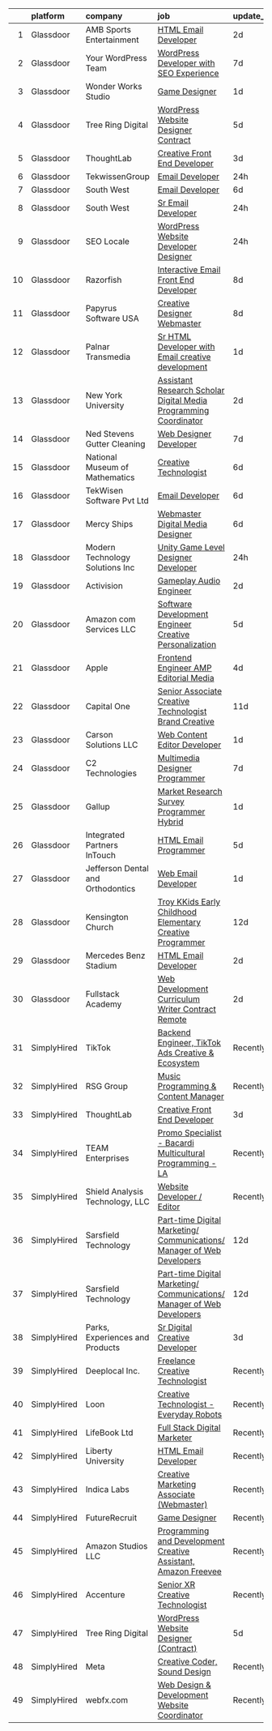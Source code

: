 

|    | platform    | company                           | job                                                                                                                                                                                                                                                                                                                                                                                                                                                                                                                                                                                                                                                                                                                                                                                                                                                                                                                                                                                                                                                                                                                                                                                                                                                                                                                                                           | update_time   | location                      |
|---:|:------------|:----------------------------------|:--------------------------------------------------------------------------------------------------------------------------------------------------------------------------------------------------------------------------------------------------------------------------------------------------------------------------------------------------------------------------------------------------------------------------------------------------------------------------------------------------------------------------------------------------------------------------------------------------------------------------------------------------------------------------------------------------------------------------------------------------------------------------------------------------------------------------------------------------------------------------------------------------------------------------------------------------------------------------------------------------------------------------------------------------------------------------------------------------------------------------------------------------------------------------------------------------------------------------------------------------------------------------------------------------------------------------------------------------------------|:--------------|:------------------------------|
|  1 | Glassdoor   | AMB Sports   Entertainment        | [HTML Email Developer](https://www.glassdoor.com/partner/jobListing.htm?pos=118&ao=1136043&s=58&guid=00000182439aeafcb239f2c0817c0ec0&src=GD_JOB_AD&t=SR&vt=w&cs=1_a3db8c2d&cb=1658991602772&jobListingId=1008028235126&jrtk=3-0-1g91plqp7kuid801-1g91plqpni3bo801-eacde8b18bac105a-)                                                                                                                                                                                                                                                                                                                                                                                                                                                                                                                                                                                                                                                                                                                                                                                                                                                                                                                                                                                                                                                                         | 2d            | Atlanta, GA                   |
|  2 | Glassdoor   | Your WordPress Team               | [WordPress Developer with SEO Experience](https://www.glassdoor.com/partner/jobListing.htm?pos=111&ao=1136043&s=58&guid=00000182439aeafcb239f2c0817c0ec0&src=GD_JOB_AD&t=SR&vt=w&ea=1&cs=1_8cb43710&cb=1658991602772&jobListingId=1008016773584&jrtk=3-0-1g91plqp7kuid801-1g91plqpni3bo801-d713ad1013409eeb-)                                                                                                                                                                                                                                                                                                                                                                                                                                                                                                                                                                                                                                                                                                                                                                                                                                                                                                                                                                                                                                                 | 7d            | Remote                        |
|  3 | Glassdoor   | Wonder Works Studio               | [Game Designer](https://www.glassdoor.com/partner/jobListing.htm?pos=113&ao=1136043&s=58&guid=00000182439aeafcb239f2c0817c0ec0&src=GD_JOB_AD&t=SR&vt=w&ea=1&cs=1_94f417bc&cb=1658991602772&jobListingId=1008031925712&jrtk=3-0-1g91plqp7kuid801-1g91plqpni3bo801-94e07ac9b49d7509-)                                                                                                                                                                                                                                                                                                                                                                                                                                                                                                                                                                                                                                                                                                                                                                                                                                                                                                                                                                                                                                                                           | 1d            | Arlington, TX                 |
|  4 | Glassdoor   | Tree Ring Digital                 | [WordPress Website Designer  Contract ](https://www.glassdoor.com/partner/jobListing.htm?pos=106&ao=1136043&s=58&guid=00000182439aeafcb239f2c0817c0ec0&src=GD_JOB_AD&t=SR&vt=w&ea=1&cs=1_7ebaa6fe&cb=1658991602771&jobListingId=1008023268607&jrtk=3-0-1g91plqp7kuid801-1g91plqpni3bo801-8a16198373301fda-)                                                                                                                                                                                                                                                                                                                                                                                                                                                                                                                                                                                                                                                                                                                                                                                                                                                                                                                                                                                                                                                   | 5d            | Remote                        |
|  5 | Glassdoor   | ThoughtLab                        | [Creative Front End Developer](https://www.glassdoor.com/partner/jobListing.htm?pos=103&ao=1136043&s=58&guid=00000182439aeafcb239f2c0817c0ec0&src=GD_JOB_AD&t=SR&vt=w&cs=1_974c5312&cb=1658991602771&jobListingId=1008026573735&jrtk=3-0-1g91plqp7kuid801-1g91plqpni3bo801-80fdb340d35ef9ec-)                                                                                                                                                                                                                                                                                                                                                                                                                                                                                                                                                                                                                                                                                                                                                                                                                                                                                                                                                                                                                                                                 | 3d            | Remote                        |
|  6 | Glassdoor   | TekwissenGroup                    | [Email Developer](https://www.glassdoor.com/partner/jobListing.htm?pos=107&ao=1136043&s=58&guid=00000182439aeafcb239f2c0817c0ec0&src=GD_JOB_AD&t=SR&vt=w&ea=1&cs=1_3cab61ed&cb=1658991602772&jobListingId=1008033130595&jrtk=3-0-1g91plqp7kuid801-1g91plqpni3bo801-7b21a6a29966427d-)                                                                                                                                                                                                                                                                                                                                                                                                                                                                                                                                                                                                                                                                                                                                                                                                                                                                                                                                                                                                                                                                         | 24h           | Remote                        |
|  7 | Glassdoor   | South West                        | [Email Developer](https://www.glassdoor.com/partner/jobListing.htm?pos=117&ao=1136043&s=58&guid=00000182439aeafcb239f2c0817c0ec0&src=GD_JOB_AD&t=SR&vt=w&cs=1_ea99132b&cb=1658991602772&jobListingId=1008020578408&jrtk=3-0-1g91plqp7kuid801-1g91plqpni3bo801-3678cf7deee90576-)                                                                                                                                                                                                                                                                                                                                                                                                                                                                                                                                                                                                                                                                                                                                                                                                                                                                                                                                                                                                                                                                              | 6d            | Dallas, TX                    |
|  8 | Glassdoor   | South West                        | [Sr Email Developer](https://www.glassdoor.com/partner/jobListing.htm?pos=130&ao=1136043&s=58&guid=00000182439aeafcb239f2c0817c0ec0&src=GD_JOB_AD&t=SR&vt=w&cs=1_b5a98626&cb=1658991602773&jobListingId=1008033506970&jrtk=3-0-1g91plqp7kuid801-1g91plqpni3bo801-b7d74c304f50faa2-)                                                                                                                                                                                                                                                                                                                                                                                                                                                                                                                                                                                                                                                                                                                                                                                                                                                                                                                                                                                                                                                                           | 24h           | Dallas, TX                    |
|  9 | Glassdoor   | SEO Locale                        | [WordPress Website Developer   Designer](https://www.glassdoor.com/partner/jobListing.htm?pos=116&ao=1136043&s=58&guid=00000182439aeafcb239f2c0817c0ec0&src=GD_JOB_AD&t=SR&vt=w&ea=1&cs=1_d86128c9&cb=1658991602772&jobListingId=1008033084333&jrtk=3-0-1g91plqp7kuid801-1g91plqpni3bo801-323be4a7ff3f7476-)                                                                                                                                                                                                                                                                                                                                                                                                                                                                                                                                                                                                                                                                                                                                                                                                                                                                                                                                                                                                                                                  | 24h           | Doylestown, PA                |
| 10 | Glassdoor   | Razorfish                         | [Interactive Email Front End Developer](https://www.glassdoor.com/partner/jobListing.htm?pos=123&ao=1136043&s=58&guid=00000182439aeafcb239f2c0817c0ec0&src=GD_JOB_AD&t=SR&vt=w&ea=1&cs=1_553f019b&cb=1658991602772&jobListingId=1008016123080&jrtk=3-0-1g91plqp7kuid801-1g91plqpni3bo801-c9d31e5d9341226c-)                                                                                                                                                                                                                                                                                                                                                                                                                                                                                                                                                                                                                                                                                                                                                                                                                                                                                                                                                                                                                                                   | 8d            | Miami, FL                     |
| 11 | Glassdoor   | Papyrus Software USA              | [Creative Designer Webmaster](https://www.glassdoor.com/partner/jobListing.htm?pos=112&ao=1136043&s=58&guid=00000182439aeafcb239f2c0817c0ec0&src=GD_JOB_AD&t=SR&vt=w&ea=1&cs=1_e5781f67&cb=1658991602772&jobListingId=1008014201960&jrtk=3-0-1g91plqp7kuid801-1g91plqpni3bo801-da9068b561efedb7-)                                                                                                                                                                                                                                                                                                                                                                                                                                                                                                                                                                                                                                                                                                                                                                                                                                                                                                                                                                                                                                                             | 8d            | Southlake, TX                 |
| 12 | Glassdoor   | Palnar Transmedia                 | [Sr HTML Developer with Email creative development](https://www.glassdoor.com/partner/jobListing.htm?pos=121&ao=1136043&s=58&guid=00000182439aeafcb239f2c0817c0ec0&src=GD_JOB_AD&t=SR&vt=w&cs=1_c1bac698&cb=1658991602772&jobListingId=1008031477424&jrtk=3-0-1g91plqp7kuid801-1g91plqpni3bo801-fd17df4198460cc2-)                                                                                                                                                                                                                                                                                                                                                                                                                                                                                                                                                                                                                                                                                                                                                                                                                                                                                                                                                                                                                                            | 1d            | New Jersey                    |
| 13 | Glassdoor   | New York University               | [Assistant Research Scholar   Digital Media   Programming Coordinator](https://www.glassdoor.com/partner/jobListing.htm?pos=128&ao=1136043&s=58&guid=00000182439aeafcb239f2c0817c0ec0&src=GD_JOB_AD&t=SR&vt=w&cs=1_13c7d1ab&cb=1658991602773&jobListingId=1008029171385&jrtk=3-0-1g91plqp7kuid801-1g91plqpni3bo801-6ab26bfc2709f4a7-)                                                                                                                                                                                                                                                                                                                                                                                                                                                                                                                                                                                                                                                                                                                                                                                                                                                                                                                                                                                                                         | 2d            | New York, NY                  |
| 14 | Glassdoor   | Ned Stevens Gutter Cleaning       | [Web Designer Developer](https://www.glassdoor.com/partner/jobListing.htm?pos=102&ao=1110586&s=58&guid=00000182439aeafcb239f2c0817c0ec0&src=GD_JOB_AD&t=SR&vt=w&ea=1&cs=1_7420a3a9&cb=1658991602771&jobListingId=1008017120877&cpc=9908D8D4413DBB8A&jrtk=3-0-1g91plqp7kuid801-1g91plqpni3bo801-d5fb7e4d1dac221b--6NYlbfkN0DLxniXb9xd09bch3T7EymxCrgj1jiT2kSu__xrmi42oCz9LhPSIgqDkFYApuYeWGy_rjCkHvUHMHLj1_Xvd3v1qSbW6fyst-_8t0riB0k_jESoRxSdvl5g2QFKEhLWUaJicRCC7nSUOmNyjVaHbcpcN3zcep0FLteSd7OHcev7pL95IUF5i3_w8cGQVncW66C73VLMu-NZI_PmrIkPfG7GVWUBo_SnqywZ3SeEt2lHQ4ilZrmqMRANYyreL2CvkS0jnw5K0gOwXny98r5nqje5hxUf6TEVkSJ7JlHrMMSIIKojrBizIYN9iP-NUPZkL9UWYCDDBx7KygoND80475zd4oblHmptZ0k631-Z29w_EOF-JYxnG8rI2lCpJpjySBlD0uc0Dr4t-d0UcUlGvjr7BY4v7HJ-yOpIEPW4mE_ycgn7OxPGsFsE342jJZciGeWxnC61H90rwuzaLyjhiPF29J_m2mgKLf9AivjngSavze1nMPG6hYQHy-6WMIc87Vo%3D)                                                                                                                                                                                                                                                                                                                                                                                                                                                                                               | 7d            | Fairfield, NJ                 |
| 15 | Glassdoor   | National Museum of Mathematics    | [Creative Technologist](https://www.glassdoor.com/partner/jobListing.htm?pos=120&ao=1136043&s=58&guid=00000182439aeafcb239f2c0817c0ec0&src=GD_JOB_AD&t=SR&vt=w&ea=1&cs=1_74ebf81d&cb=1658991602772&jobListingId=1008020606905&jrtk=3-0-1g91plqp7kuid801-1g91plqpni3bo801-c3aa30a987d3e6d0-)                                                                                                                                                                                                                                                                                                                                                                                                                                                                                                                                                                                                                                                                                                                                                                                                                                                                                                                                                                                                                                                                   | 6d            | New York, NY                  |
| 16 | Glassdoor   | TekWisen Software Pvt  Ltd        | [Email Developer](https://www.glassdoor.com/partner/jobListing.htm?pos=110&ao=1136043&s=58&guid=00000182439aeafcb239f2c0817c0ec0&src=GD_JOB_AD&t=SR&vt=w&ea=1&cs=1_32404c4f&cb=1658991602772&jobListingId=1008019853083&jrtk=3-0-1g91plqp7kuid801-1g91plqpni3bo801-990f2bd91e40ba0d-)                                                                                                                                                                                                                                                                                                                                                                                                                                                                                                                                                                                                                                                                                                                                                                                                                                                                                                                                                                                                                                                                         | 6d            | Remote                        |
| 17 | Glassdoor   | Mercy Ships                       | [Webmaster   Digital Media Designer](https://www.glassdoor.com/partner/jobListing.htm?pos=124&ao=1136043&s=58&guid=00000182439aeafcb239f2c0817c0ec0&src=GD_JOB_AD&t=SR&vt=w&ea=1&cs=1_8de07057&cb=1658991602772&jobListingId=1008020937284&jrtk=3-0-1g91plqp7kuid801-1g91plqpni3bo801-0bdb60416efc2eee-)                                                                                                                                                                                                                                                                                                                                                                                                                                                                                                                                                                                                                                                                                                                                                                                                                                                                                                                                                                                                                                                      | 6d            | Remote                        |
| 18 | Glassdoor   | Modern Technology Solutions  Inc  | [Unity Game Level Designer  Developer](https://www.glassdoor.com/partner/jobListing.htm?pos=119&ao=1136043&s=58&guid=00000182439aeafcb239f2c0817c0ec0&src=GD_JOB_AD&t=SR&vt=w&cs=1_408369ee&cb=1658991602772&jobListingId=1008032942896&jrtk=3-0-1g91plqp7kuid801-1g91plqpni3bo801-491f081adf92a7c1-)                                                                                                                                                                                                                                                                                                                                                                                                                                                                                                                                                                                                                                                                                                                                                                                                                                                                                                                                                                                                                                                         | 24h           | Alexandria, VA                |
| 19 | Glassdoor   | Activision                        | [Gameplay Audio Engineer](https://www.glassdoor.com/partner/jobListing.htm?pos=109&ao=1136043&s=58&guid=00000182439aeafcb239f2c0817c0ec0&src=GD_JOB_AD&t=SR&vt=w&cs=1_08d0af65&cb=1658991602772&jobListingId=1008028741708&jrtk=3-0-1g91plqp7kuid801-1g91plqpni3bo801-4933dff44d5a629c-)                                                                                                                                                                                                                                                                                                                                                                                                                                                                                                                                                                                                                                                                                                                                                                                                                                                                                                                                                                                                                                                                      | 2d            | Woodland Hills, CA            |
| 20 | Glassdoor   | Amazon com Services LLC           | [Software Development Engineer  Creative Personalization](https://www.glassdoor.com/partner/jobListing.htm?pos=105&ao=1136043&s=58&guid=00000182439aeafcb239f2c0817c0ec0&src=GD_JOB_AD&t=SR&vt=w&cs=1_2fa6d8af&cb=1658991602771&jobListingId=1008023508743&jrtk=3-0-1g91plqp7kuid801-1g91plqpni3bo801-58db2169cdbec0c2-)                                                                                                                                                                                                                                                                                                                                                                                                                                                                                                                                                                                                                                                                                                                                                                                                                                                                                                                                                                                                                                      | 5d            | Remote                        |
| 21 | Glassdoor   | Apple                             | [Frontend Engineer   AMP Editorial Media](https://www.glassdoor.com/partner/jobListing.htm?pos=101&ao=1110586&s=58&guid=00000182439aeafcb239f2c0817c0ec0&src=GD_JOB_AD&t=SR&vt=w&cs=1_3906508e&cb=1658991602771&jobListingId=1008024270606&cpc=47CFDC01B3F81FAC&jrtk=3-0-1g91plqp7kuid801-1g91plqpni3bo801-4b12b3431833ffd8--6NYlbfkN0BvKrLyj5gPmtZO9T8euul8TCxuuKNOtzRJOomxnwSEodTz2Bc-sPZl1dBMH13w-jOgyS3SlWV-Sv2D3n2qcGFHxcPB3OioAnFnSFe4hwGDEvSMsaJ9hBGzp8alAMOYBC6ct_BKrwcaAcow-v6PpWGdkyqueeig1epL8hR_5vfllYzfAsbniHWd9m-Oii5hdau17XlKxuhX-3jZNZOrK3KAK_68F4oFoQKckJrhq1IPeu6ROizyyKyOmSX7P1zf8YjWmdOtFmfiaVbOvpTSQZ67NadODkf_FAb5x3CyRuL3h_PFjtAa6D7cP90KOQSVw0AbXMnz2oBiNAx0A6LN4_A3n_ehEQIPAV_ROjtaq2mFteUyTCD39YbVBaVvNngMreamobqwIaMIOlfgdfG1AHSxhts3ZfWS-zvQ73IL3KImb7B4Xdbzg_VHNoIc4Ur5qUtL6iCWXBAtnePKo71I4QE53USdzfg1K1-xKDgDNpVuNbs-IQ488NErRbu8C5Yd-2OPhksbFBsF1N2i4o2JcegxUa-zg1sj6pmaBLVSlPlWsAaZ2hrEmzZk_s9QqUtiwaVn5YiSpBmzYQJyZfNgX4MF5kXZU7pbM2ThszNM7UPDwvq1JxtPlnzpGy91g_yuelZo9qfiQTX4eWlHQXDJwG801gcvdv5JmFZW9aGQI-_jAy8piE5ijGTliGGSK1fhlOoNCgd3-GuKFJGW375Ua4-xDDB7vfac_54aiqpNCmqvJpODy7YX6bS3QRFT2KzPRZD_XriimXfQhts2DeInDn7e4tbzBB7x_R8q-VLudSsV1__nyD71Prc5_YBT9pWlQj0qW8nFgVGb4e-dwghWDpWQm56W1j7Oc_DyXiwCujMVZadtUPidtt-KJWKmxttJLmluvN3OCcAIT93PoT3bsbBGT7cBoMZ1nPwVcqQ6o6AQO2ZpoTuuxe3bDYSxXA7lD_MwRh3FSuqxRcFKsm5oXFVQ) | 4d            | Seattle, WA                   |
| 22 | Glassdoor   | Capital One                       | [Senior Associate  Creative Technologist   Brand Creative](https://www.glassdoor.com/partner/jobListing.htm?pos=122&ao=1136043&s=58&guid=00000182439aeafcb239f2c0817c0ec0&src=GD_JOB_AD&t=SR&vt=w&cs=1_6f207b15&cb=1658991602772&jobListingId=1008009788760&jrtk=3-0-1g91plqp7kuid801-1g91plqpni3bo801-bf900962065afa6b-)                                                                                                                                                                                                                                                                                                                                                                                                                                                                                                                                                                                                                                                                                                                                                                                                                                                                                                                                                                                                                                     | 11d           | Richmond, VA                  |
| 23 | Glassdoor   | Carson Solutions LLC              | [Web Content Editor Developer](https://www.glassdoor.com/partner/jobListing.htm?pos=125&ao=1136043&s=58&guid=00000182439aeafcb239f2c0817c0ec0&src=GD_JOB_AD&t=SR&vt=w&ea=1&cs=1_0c739d75&cb=1658991602772&jobListingId=1008030932795&jrtk=3-0-1g91plqp7kuid801-1g91plqpni3bo801-c11be1c1ffa967e3-)                                                                                                                                                                                                                                                                                                                                                                                                                                                                                                                                                                                                                                                                                                                                                                                                                                                                                                                                                                                                                                                            | 1d            | Washington, DC                |
| 24 | Glassdoor   | C2 Technologies                   | [Multimedia Designer Programmer](https://www.glassdoor.com/partner/jobListing.htm?pos=127&ao=1136043&s=58&guid=00000182439aeafcb239f2c0817c0ec0&src=GD_JOB_AD&t=SR&vt=w&ea=1&cs=1_9b02fa35&cb=1658991602773&jobListingId=1008017365991&jrtk=3-0-1g91plqp7kuid801-1g91plqpni3bo801-d5033201d882ae15-)                                                                                                                                                                                                                                                                                                                                                                                                                                                                                                                                                                                                                                                                                                                                                                                                                                                                                                                                                                                                                                                          | 7d            | Norfolk, VA                   |
| 25 | Glassdoor   | Gallup                            | [Market Research Survey Programmer   Hybrid](https://www.glassdoor.com/partner/jobListing.htm?pos=126&ao=1136043&s=58&guid=00000182439aeafcb239f2c0817c0ec0&src=GD_JOB_AD&t=SR&vt=w&cs=1_80fcc8b2&cb=1658991602772&jobListingId=1008031712908&jrtk=3-0-1g91plqp7kuid801-1g91plqpni3bo801-40cceb9ce56e8623-)                                                                                                                                                                                                                                                                                                                                                                                                                                                                                                                                                                                                                                                                                                                                                                                                                                                                                                                                                                                                                                                   | 1d            | Omaha, NE                     |
| 26 | Glassdoor   | Integrated Partners InTouch       | [HTML Email Programmer](https://www.glassdoor.com/partner/jobListing.htm?pos=104&ao=1136043&s=58&guid=00000182439aeafcb239f2c0817c0ec0&src=GD_JOB_AD&t=SR&vt=w&ea=1&cs=1_e671c952&cb=1658991602771&jobListingId=1008023210574&jrtk=3-0-1g91plqp7kuid801-1g91plqpni3bo801-4b4a724bd138c34b-)                                                                                                                                                                                                                                                                                                                                                                                                                                                                                                                                                                                                                                                                                                                                                                                                                                                                                                                                                                                                                                                                   | 5d            | Waltham, MA                   |
| 27 | Glassdoor   | Jefferson Dental and Orthodontics | [Web Email Developer](https://www.glassdoor.com/partner/jobListing.htm?pos=129&ao=1136043&s=58&guid=00000182439aeafcb239f2c0817c0ec0&src=GD_JOB_AD&t=SR&vt=w&ea=1&cs=1_9a07d788&cb=1658991602773&jobListingId=1008031089435&jrtk=3-0-1g91plqp7kuid801-1g91plqpni3bo801-72bc9b482d1253e3-)                                                                                                                                                                                                                                                                                                                                                                                                                                                                                                                                                                                                                                                                                                                                                                                                                                                                                                                                                                                                                                                                     | 1d            | Dallas, TX                    |
| 28 | Glassdoor   | Kensington Church                 | [Troy KKids Early Childhood Elementary Creative Programmer](https://www.glassdoor.com/partner/jobListing.htm?pos=108&ao=1136043&s=58&guid=00000182439aeafcb239f2c0817c0ec0&src=GD_JOB_AD&t=SR&vt=w&cs=1_4283dcbf&cb=1658991602771&jobListingId=1008009001538&jrtk=3-0-1g91plqp7kuid801-1g91plqpni3bo801-6d781f307ab240c8-)                                                                                                                                                                                                                                                                                                                                                                                                                                                                                                                                                                                                                                                                                                                                                                                                                                                                                                                                                                                                                                    | 12d           | Troy, MI                      |
| 29 | Glassdoor   | Mercedes Benz Stadium             | [HTML Email Developer](https://www.glassdoor.com/partner/jobListing.htm?pos=115&ao=1136043&s=58&guid=00000182439aeafcb239f2c0817c0ec0&src=GD_JOB_AD&t=SR&vt=w&ea=1&cs=1_d922cd9b&cb=1658991602772&jobListingId=1008028184763&jrtk=3-0-1g91plqp7kuid801-1g91plqpni3bo801-9a547699c45640b0-)                                                                                                                                                                                                                                                                                                                                                                                                                                                                                                                                                                                                                                                                                                                                                                                                                                                                                                                                                                                                                                                                    | 2d            | Atlanta, GA                   |
| 30 | Glassdoor   | Fullstack Academy                 | [Web Development Curriculum Writer  Contract  Remote ](https://www.glassdoor.com/partner/jobListing.htm?pos=114&ao=1136043&s=58&guid=00000182439aeafcb239f2c0817c0ec0&src=GD_JOB_AD&t=SR&vt=w&ea=1&cs=1_49a122bf&cb=1658991602772&jobListingId=1008028901445&jrtk=3-0-1g91plqp7kuid801-1g91plqpni3bo801-9b5678c075303eeb-)                                                                                                                                                                                                                                                                                                                                                                                                                                                                                                                                                                                                                                                                                                                                                                                                                                                                                                                                                                                                                                    | 2d            | Remote                        |
| 31 | SimplyHired | TikTok                            | [Backend Engineer, TikTok Ads Creative & Ecosystem](https://www.simplyhired.com/job/VzMJMDCkXCJWe7D8DNIAEeBoRjA10M5NJynb5l16v8vvtXjH8thqHg?q=creative+programmer)                                                                                                                                                                                                                                                                                                                                                                                                                                                                                                                                                                                                                                                                                                                                                                                                                                                                                                                                                                                                                                                                                                                                                                                             | Recently      | Mountain View, CA +1 location |
| 32 | SimplyHired | RSG Group                         | [Music Programming & Content Manager](https://www.simplyhired.com/job/pdejRZUC9PGXyDRA6R-aBT52ErsmpEMcbtF3MeRWj32E9oiLyhX89A?q=creative+programmer)                                                                                                                                                                                                                                                                                                                                                                                                                                                                                                                                                                                                                                                                                                                                                                                                                                                                                                                                                                                                                                                                                                                                                                                                           | Recently      | Los Angeles, CA               |
| 33 | SimplyHired | ThoughtLab                        | [Creative Front End Developer](https://www.simplyhired.com/job/mgyrVi9xGEdxnGefTgk-b1MEAbWAmB7-1ZjyK984IfKjhJP0_X6Krg?q=creative+programmer)                                                                                                                                                                                                                                                                                                                                                                                                                                                                                                                                                                                                                                                                                                                                                                                                                                                                                                                                                                                                                                                                                                                                                                                                                  | 3d            | Remote                        |
| 34 | SimplyHired | TEAM Enterprises                  | [Promo Specialist - Bacardi Multicultural Programming - LA](https://www.simplyhired.com/job/QbunTeKSLvQDlGPif6y8v_KSF8ci5DsZtiKta3wskeKBoofX_I5W4w?q=creative+programmer)                                                                                                                                                                                                                                                                                                                                                                                                                                                                                                                                                                                                                                                                                                                                                                                                                                                                                                                                                                                                                                                                                                                                                                                     | Recently      | Los Angeles, CA               |
| 35 | SimplyHired | Shield Analysis Technology, LLC   | [Website Developer / Editor](https://www.simplyhired.com/job/aB_9o3xir3qpJy5syTIy2N694yL97Zoc3Ew6O-NDkbfiG9ogOTDF1A?q=creative+programmer)                                                                                                                                                                                                                                                                                                                                                                                                                                                                                                                                                                                                                                                                                                                                                                                                                                                                                                                                                                                                                                                                                                                                                                                                                    | Recently      | Fort Belvoir, VA              |
| 36 | SimplyHired | Sarsfield Technology              | [Part-time Digital Marketing/ Communications/ Manager of Web Developers](https://www.simplyhired.com/job/macHK6dkeEfQn7hPYSxYcVYl8ceCtRP3O8HbIY1wHx7dXf80-SWHvw?q=creative+programmer)                                                                                                                                                                                                                                                                                                                                                                                                                                                                                                                                                                                                                                                                                                                                                                                                                                                                                                                                                                                                                                                                                                                                                                        | 12d           | Remote                        |
| 37 | SimplyHired | Sarsfield Technology              | [Part-time Digital Marketing/ Communications/ Manager of Web Developers](https://www.simplyhired.com/job/macHK6dkeEfQn7hPYSxYcVYl8ceCtRP3O8HbIY1wHx7dXf80-SWHvw?q=creative+programmer)                                                                                                                                                                                                                                                                                                                                                                                                                                                                                                                                                                                                                                                                                                                                                                                                                                                                                                                                                                                                                                                                                                                                                                        | 12d           | Remote                        |
| 38 | SimplyHired | Parks, Experiences and Products   | [Sr Digital Creative Developer](https://www.simplyhired.com/job/cPMzizbqqhit_ism2JJtef0Uhuh0n8WTN0k7_j_XSF2IyUu1uM1NSA?q=creative+programmer)                                                                                                                                                                                                                                                                                                                                                                                                                                                                                                                                                                                                                                                                                                                                                                                                                                                                                                                                                                                                                                                                                                                                                                                                                 | 3d            | Valencia, CA                  |
| 39 | SimplyHired | Deeplocal Inc.                    | [Freelance Creative Technologist](https://www.simplyhired.com/job/aZdKdRMIUHN6-uuOdVyZ4lr1zktTyGrlVkrp4_f_MddnbqJNiu7HRQ?q=creative+programmer)                                                                                                                                                                                                                                                                                                                                                                                                                                                                                                                                                                                                                                                                                                                                                                                                                                                                                                                                                                                                                                                                                                                                                                                                               | Recently      | Remote                        |
| 40 | SimplyHired | Loon                              | [Creative Technologist - Everyday Robots](https://www.simplyhired.com/job/QiN05oo48LTKtE8vwHoCyEpSqJNG7mUxdt2q1AMd0kr2JVz8j0cz8g?q=creative+programmer)                                                                                                                                                                                                                                                                                                                                                                                                                                                                                                                                                                                                                                                                                                                                                                                                                                                                                                                                                                                                                                                                                                                                                                                                       | Recently      | Mountain View, CA             |
| 41 | SimplyHired | LifeBook Ltd                      | [Full Stack Digital Marketer](https://www.simplyhired.com/job/5FCj3DJcLndM__BWbiSikftlQ2HrFsd91Fl7D0CBOH8M7Zm8f-5OYg?q=creative+programmer)                                                                                                                                                                                                                                                                                                                                                                                                                                                                                                                                                                                                                                                                                                                                                                                                                                                                                                                                                                                                                                                                                                                                                                                                                   | Recently      | Remote                        |
| 42 | SimplyHired | Liberty University                | [HTML Email Developer](https://www.simplyhired.com/job/eiuqa-nYZj4HuvTLRRJ7baHagOVr6te1yaP0tpWemQUOxM68dGFAMQ?q=creative+programmer)                                                                                                                                                                                                                                                                                                                                                                                                                                                                                                                                                                                                                                                                                                                                                                                                                                                                                                                                                                                                                                                                                                                                                                                                                          | Recently      | Remote                        |
| 43 | SimplyHired | Indica Labs                       | [Creative Marketing Associate (Webmaster)](https://www.simplyhired.com/job/CiOYg9ZwXWnfAfWFYgpeXNQ65sUJYFSHCYI9aKhasdAuHPtez9K0_g?q=creative+programmer)                                                                                                                                                                                                                                                                                                                                                                                                                                                                                                                                                                                                                                                                                                                                                                                                                                                                                                                                                                                                                                                                                                                                                                                                      | Recently      | Albuquerque, NM               |
| 44 | SimplyHired | FutureRecruit                     | [Game Designer](https://www.simplyhired.com/job/v-qFjBsGwOAPQZTVGsbuJfAkj9fD6uwygef5quJQul7zQ--9C0S2Eg?q=creative+programmer)                                                                                                                                                                                                                                                                                                                                                                                                                                                                                                                                                                                                                                                                                                                                                                                                                                                                                                                                                                                                                                                                                                                                                                                                                                 | Recently      | Arlington, TX                 |
| 45 | SimplyHired | Amazon Studios LLC                | [Programming and Development Creative Assistant, Amazon Freevee](https://www.simplyhired.com/job/yNrk7mYjKYOjOL7KBmBdthCLJliSBuCoIVG9OrZuTeL4gU1eXnAnBw?q=creative+programmer)                                                                                                                                                                                                                                                                                                                                                                                                                                                                                                                                                                                                                                                                                                                                                                                                                                                                                                                                                                                                                                                                                                                                                                                | Recently      | Culver City, CA               |
| 46 | SimplyHired | Accenture                         | [Senior XR Creative Technologist](https://www.simplyhired.com/job/BdDfX0pkqfPvXWlKYdPPHB5gj8Y0--wiQlQA65YC_LWhXufpzD2-Qg?q=creative+programmer)                                                                                                                                                                                                                                                                                                                                                                                                                                                                                                                                                                                                                                                                                                                                                                                                                                                                                                                                                                                                                                                                                                                                                                                                               | Recently      | San Jose, CA +34 locations    |
| 47 | SimplyHired | Tree Ring Digital                 | [WordPress Website Designer (Contract)](https://www.simplyhired.com/job/8sYd8PIo3_GiYTwQJ4jKUdJ3MM0MUAU6rxyjjXT2DdEfBrMEZL_2Pw?q=creative+programmer)                                                                                                                                                                                                                                                                                                                                                                                                                                                                                                                                                                                                                                                                                                                                                                                                                                                                                                                                                                                                                                                                                                                                                                                                         | 5d            | Remote                        |
| 48 | SimplyHired | Meta                              | [Creative Coder, Sound Design](https://www.simplyhired.com/job/n2_aAa79zz0NtsdWJigL3Knz716MJWRolWS8tBw6yovOF3e-t9vjmg?q=creative+programmer)                                                                                                                                                                                                                                                                                                                                                                                                                                                                                                                                                                                                                                                                                                                                                                                                                                                                                                                                                                                                                                                                                                                                                                                                                  | Recently      | Remote                        |
| 49 | SimplyHired | webfx.com                         | [Web Design & Development Website Coordinator](https://www.simplyhired.com/job/W6E4Eq2oaqJsy7vZm3Gxkz8k7YHIC8cl9dDzKP_DLsgglMmuQGIDmQ?q=creative+programmer)                                                                                                                                                                                                                                                                                                                                                                                                                                                                                                                                                                                                                                                                                                                                                                                                                                                                                                                                                                                                                                                                                                                                                                                                  | Recently      | Harrisburg, PA                |